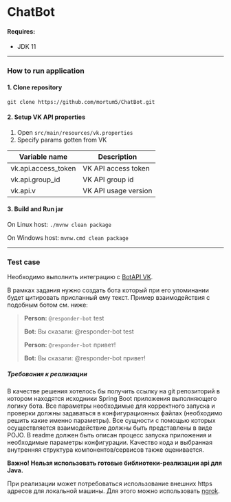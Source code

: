 # ChatBot


#### Requires:
* JDK 11

-------------

### How to run application

#### 1. Clone repository
`git clone https://github.com/mortum5/ChatBot.git`

#### 2. Setup VK API properties
1. Open `src/main/resources/vk.properties`
2. Specify params gotten from VK

| Variable name       | Description                      |
 |---------------------|----------------------------------|
| vk.api.access_token | VK API access token              |
| vk.api.group_id     | VK API group id                  |
| vk.api.v            | VK API usage version             |


#### 3. Build and Run jar
On Linux host: `./mvnw clean package`

On Windows host: `mvnw.cmd clean package`


-------------

### Test case

Необходимо выполнить интеграцию с [BotAPI VK](https://vk.com/dev/bots_docs).

В рамках задания нужно создать бота который при его упоминании будет
цитировать присланный ему текст. Пример взаимодействия с подобным ботом см. ниже:

> **Person:** `@responder-bot` test
>
> **Bot:** Вы сказали: @responder-bot test
>
> **Person:** `@responder-bot` привет!
>
> **Bot:** Вы сказали: @responder-bot привет!

##### Требования к реализации

В качестве решения хотелось бы получить ссылку на git репозиторий в котором находятся
исходники Spring Boot приложения выполняющего логику бота.
Все параметры необходимые для корректного запуска и проверки должны задаваться в
конфигурационных файлах (необходимо решить какие именно параметры).
Все сущности с помощью которых осуществляется взаимодействие должны быть представлены
в виде POJO.
В readme должен быть описан процесс запуска приложения и необходимые параметры конфигурации.
Качество кода и выбранная внутренняя структура компонентов/сервисов также оценивается.

**Важно! Нельзя использовать готовые библиотеки-реализации api для Java.**

При реализации может потребоваться использование внешних https адресов для локальной машины.
Для этого можно использовать [ngrok](https://ngrok.com/).

